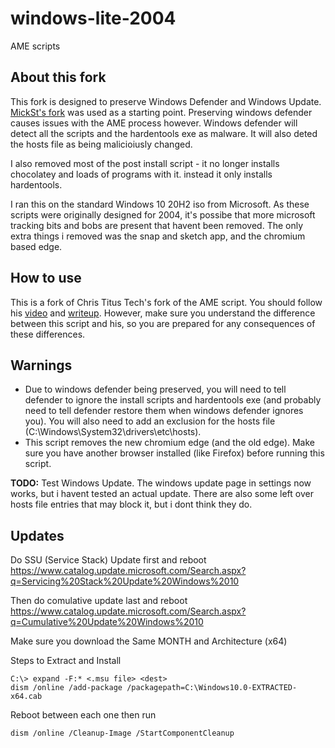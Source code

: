 # windows-lite-2004
 AME scripts

## About this fork
This fork is designed to preserve Windows Defender and Windows Update. [MickSt's fork](https://github.com/MickSt/windows-lite-2004) was used as a starting point. Preserving windows defender causes issues with the AME process however. Windows defender will detect all the scripts and the hardentools exe as malware. It will also deted the hosts file as being malicioiusly changed.

I also removed most of the post install script - it no longer installs chocolatey and loads of programs with it. instead it only installs hardentools.

I ran this on the standard Windows 10 20H2 iso from Microsoft. As these scripts were originally designed for 2004, it's possibe that more microsoft tracking bits and bobs are present that havent been removed. The only extra things i removed was the snap and sketch app, and the chromium based edge.

## How to use
This is a fork of Chris Titus Tech's fork of the AME script. You should follow his [video](https://youtu.be/TlMqdSiGcOg) and [writeup](https://christitus.com/windows-10-optimization-guide/). However, make sure you understand the difference between this script and his, so you are prepared for any consequences of these differences.

## Warnings
* Due to windows defender being preserved, you will need to tell defender to ignore the install scripts and hardentools exe (and probably need to tell defender restore them when windows defender ignores you). You will also need to add an exclusion for the hosts file (C:\Windows\System32\drivers\etc\hosts).
* This script removes the new chromium edge (and the old edge). Make sure you have another browser installed (like Firefox) before running this script. 

**TODO:** Test Windows Update. The windows update page in settings now works, but i havent tested an actual update. There are also some left over hosts file entries that may block it, but i dont think they do.

## Updates
Do SSU (Service Stack) Update first and reboot
https://www.catalog.update.microsoft.com/Search.aspx?q=Servicing%20Stack%20Update%20Windows%2010

Then do comulative update last and reboot
https://www.catalog.update.microsoft.com/Search.aspx?q=Cumulative%20Update%20Windows%2010

Make sure you download the Same MONTH and Architecture (x64)

Steps to Extract and Install
```
C:\> expand -F:* <.msu file> <dest>
dism /online /add-package /packagepath=C:\Windows10.0-EXTRACTED-x64.cab
```

Reboot between each one then run
```
dism /online /Cleanup-Image /StartComponentCleanup
```
